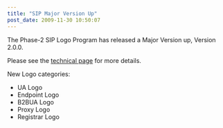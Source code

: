 ```yaml
---
title: "SIP Major Version Up"
post_date: 2009-11-30 10:50:07
---
```

The Phase-2 SIP Logo Program has released a Major Version up, Version 2.0.0.  

Please see the [technical page](../resources/sip.html) for more details.  

New Logo categories:

*   UA Logo
*   Endpoint Logo
*   B2BUA Logo
*   Proxy Logo
*   Registrar Logo
